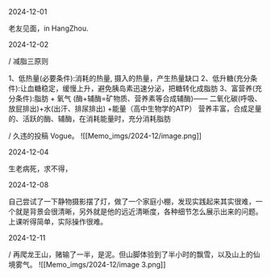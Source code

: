 2024-12-01

老友见面，in HangZhou.

2024-12-02

/ 减脂三原则

1、低热量(必要条件):消耗的热量, 摄入的热量，产生热量缺口
2、低升糖(充分条件):让血糖稳定，缓慢上升，避免胰岛素迅速分泌，把糖转化成脂肪
3、富营养(充分条件):脂肪 + 氧气 (酶+辅酶=矿物质、营养素等合成辅酶)—— 二氧化碳(呼吸、放屁排出)+水(出汗、排尿排出) +能量（高中生物学的ATP） 营养丰富，合成足量的、活跃的酶、辅酶，在消耗能量时，充分消耗脂肪

/ 久违的投稿 Vogue。
![[Memo_imgs/2024-12/image.png]]

2024-12-04

生老病死，求不得，

2024-12-08

自己尝试了一下静物摄影摆了灯，做了一个家庭小棚，发现实践起来其实很难，一个就是背景会很清晰，另外就是他的远近清晰度，各种细节怎么展示出来的问题。
上课听得简单，实际操作很难。

2024-12-11

/ 再爬龙王山，赌输了一半，是泥。但山脚体验到了半小时的飘雪，以及山上的仙境雾气。
![[Memo_imgs/2024-12/image 3.png]]


